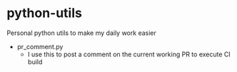 # python-utils
Personal python utils to make my daily work easier

- pr_comment.py
  - I use this to post a comment on the current working PR to execute CI build
